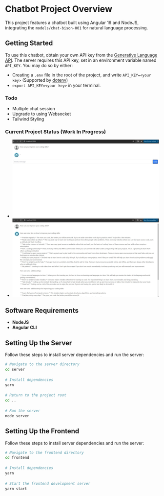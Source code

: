 # Chatbot Project Overview
This project features a chatbot built using Angular 16 and NodeJS, integrating the `models/chat-bison-001` for natural language processing.

## Getting Started
To use this chatbot, obtain your own API key from the [Generative Language API](https://console.cloud.google.com/apis/library/browse?q=generative%20language%20api). The server requires this API key, set in an environment variable named `API_KEY`.
You may do so by either:
- Creating a `.env` file in the root of the project, and write `API_KEY=<your key>` (Supported by [dotenv](https://www.npmjs.com/package/dotenv))
- `export API_KEY=<your key>` in your terminal.

### Todo
- Multiple chat session
- Upgrade to using Websocket
- Tailwind Styling

### Current Project Status (Work In Progress)
- ![Waiting Image](./waiting.jpg)
- ![Message Loaded Image](./message_loaded.jpg)

## Software Requirements
- **NodeJS**
- **Angular CLI**

## Setting Up the Server
Follow these steps to install server dependencies and run the server:

```bash
# Navigate to the server directory
cd server

# Install dependencies
yarn

# Return to the project root
cd ..

# Run the server
node server
```

## Setting Up the Frontend
Follow these steps to install server dependencies and run the server:

```bash
# Navigate to the frontend directory
cd frontend

# Install dependencies
yarn

# Start the frontend development server
yarn start
```
